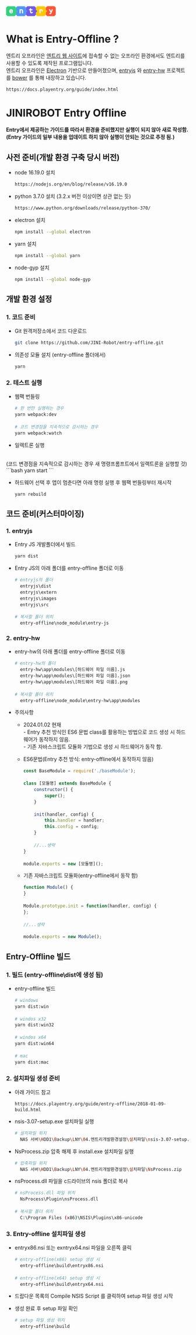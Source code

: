 ![Entry Logo](src/renderer/resources/images/about/logo.png)
---
# What is Entry-Offline ?

엔트리 오프라인은 [엔트리 웹 사이트](https://playentry.org/)에 접속할 수 없는 오프라인 환경에서도 엔트리를 사용할 수 있도록 제작된 프로그램입니다.  
엔트리 오프라인은 [Electron](https://electronjs.org/) 기반으로 만들어졌으며,
[entryjs](https://github.com/entrylabs/entryjs) 와 [entry-hw](https://github.com/entrylabs/entry-hw) 프로젝트를 [bower](https://bower.io/) 를 통해 내장하고 있습니다.

```
https://docs.playentry.org/guide/index.html
```

# JINIROBOT Entry Offline
**Entry에서 제공하는 가이드를 따라서 환경을 준비했지만 실행이 되지 않아 새로 작성함.**
<br>
**(Entry 가이드의 일부 내용을 업데이트 하지 않아 실행이 안되는 것으로 추정 됨.)**
## 사전 준비(개발 환경 구축 당시 버전)
* node 16.19.0 설치
    ```html
    https://nodejs.org/en/blog/release/v16.19.0
    ```

* python 3.7.0 설치 (3.2.x 버전 이상이면 상관 없는 듯)
    ```html
    https://www.python.org/downloads/release/python-370/
    ```

* electron 설치
    ```bash
    npm install --global electron
    ```

* yarn 설치
    ```bash
    npm install --global yarn
    ```

* node-gyp 설치
    ```bash
    npm install --global node-gyp
    ```

## 개발 환경 설정
### 1. 코드 준비
* Git 원격저장소에서 코드 다운로드
    ```bash
    git clone https://github.com/JINI-Robot/entry-offline.git
    ```

* 의존성 모듈 설치 (entry-offline 폴더에서)
    ```bash
    yarn
    ```
### 2. 테스트 실행
* 웹팩 번들링
    ```bash
    # 한 번만 실행하는 경우
    yarn webpack:dev
    
    # 코드 변경점을 지속적으로 감시하는 경우
    yarn webpack:watch
    ```
* 일렉트론 실행
<br>
(코드 변경점을 지속적으로 감시하는 경우 새 명령프롬프트에서 일랙트론을 실행할 것)
    ```bash
    yarn start
    ```

* 하드웨어 선택 후 앱이 멈춘다면 아래 명령 실행 후 웹팩 번들링부터 재시작
    ```bash
    yarn rebuild
    ```

## 코드 준비(커스터마이징)
### 1. entryjs
* Entry JS 개발폴더에서 빌드
    ```bash
    yarn dist
    ```

* Entry JS의 아래 폴더를 entry-offline 폴더로 이동
    ```bash
    # entryjs의 폴더
      entryjs\dist
      entryjs\extern
      entryjs\images
      entryjs\src

    # 복사할 폴더 위치
      entry-offline\node_module\entry-js
    ```
### 2. entry-hw
* entry-hw의 아래 폴더를 entry-offline 폴더로 이동
    ```bash
    # entry-hw의 폴더
      entry-hw\app\modules\[하드웨어 파일 이름].js
      entry-hw\app\modules\[하드웨어 파일 이름].json
      entry-hw\app\modules\[하드웨어 파일 이름].png
    
    # 복사할 폴더 위치
      entry-offline\node_module\entry-hw\app\modules
    ```

* 주의사항
    * 2024.01.02 현재<br>- Entry 추천 방식인 ES6 문법 class를 활용하는 방법으로 코드 생성 시 하드웨어가 동작하지 않음.<br>- 기존 자바스크립트 모듈화 기법으로 생성 시 하드웨어가 동작 함.
    * ES6문법(Entry 추천 방식: entry-offline에서 동작하지 않음)
        ```javascript
        const BaseModule = require('./baseModule');

        class [모듈명] extends BaseModule {        
            constructor() {
                super();            
            }

            init(handler, config) {
                this.handler = handler;
                this.config = config;
            }

            //...생략
        }

        module.exports = new [모듈명]();
        ```
    
    * 기존 자바스크립트 모듈화(entry-offline에서 동작 함)
        ```javascript    
        function Module() {
        }

        Module.prototype.init = function(handler, config) {
        };

        //...생략

        module.exports = new Module();
        ```

## Entry-Offline 빌드
### 1. 빌드 (entry-offline\dist에 생성 됨)
* entry-offline 빌드
    ```bash
    # windows
    yarn dist:win

    # windos x32    
    yarn dist:win32

    # windos x64
    yarn dist:win64

    # mac
    yarn dist:mac
    ```

### 2. 설치파일 생성 준비
* 아래 가이드 참고
    ```http
    https://docs.playentry.org/guide/entry-offline/2018-01-09-build.html
    ```

* nsis-3.07-setup.exe 설치파일 실행
    ```bash
    # 설치파일 위치
      NAS 서버\HDD1\Backup\LNY\04.엔트리개발환경설정\설치파일\nsis-3.07-setup.exe
    ```

* NsProcess.zip 압축 해제 후 install.exe 설치파일 실행
    ```bash
    # 압축파일 위치
      NAS 서버\HDD1\Backup\LNY\04.엔트리개발환경설정\설치파일\NsProcess.zip
    ```

* nsProcess.dll 파일을 c드라이브의 nsis 폴더로 복사
    ```bash
    # nsProcess.dll 파일 위치
      NsProcess\Plugin\nsProcess.dll
    
    # 복사할 폴더 위치
      C:\Program Files (x86)\NSIS\Plugins\x86-unicode
    ```
### 3. Entry-offline 설치파일 생성
* entryx86.nsi 또는 exntryx64.nsi 파일을 오른쪽 클릭
    ```bash
    # entry-offline(x86) setup 생성 시
      entry-offline\build\entryx86.nsi

    # entry-offline(x64) setup 생성 시
      entry-offline\build\entryx64.nsi
    ```


* 드랍다운 목록의 Compile NSIS Script 를 클릭하여 setup 파일 생성 시작

* 생성 완료 후 setup 파일 확인
    ```bash
    # setup 파일 생성 위치
      entry-offline\build
    ```